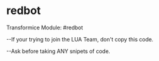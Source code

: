 redbot
======
Transformice Module: #redbot

--If your trying to join the LUA Team, don't copy this code.

--Ask before taking ANY snipets of code.
